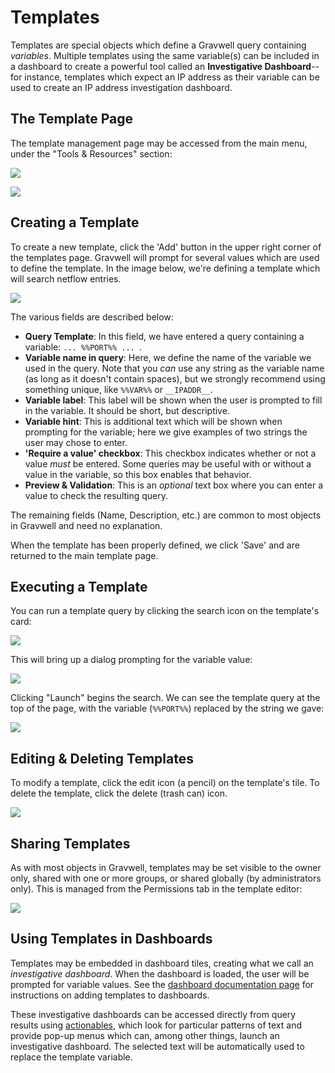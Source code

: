 # Templates

Templates are special objects which define a Gravwell query containing *variables*. Multiple templates using the same variable(s) can be included in a dashboard to create a powerful tool called an **Investigative Dashboard**--for instance, templates which expect an IP address as their variable can be used to create an IP address investigation dashboard.

## The Template Page

The template management page may be accessed from the main menu, under the "Tools & Resources" section:

![](template-menu.png)

![](template-page.png)

## Creating a Template

To create a new template, click the 'Add' button in the upper right corner of the templates page. Gravwell will prompt for several values which are used to define the template. In the image below, we're defining a template which will search netflow entries.

![](new-template.png)

The various fields are described below:

* **Query Template**: In this field, we have entered a query containing a variable: `... %%PORT%% ... `.
* **Variable name in query**: Here, we define the name of the variable we used in the query. Note that you *can* use any string as the variable name (as long as it doesn't contain spaces), but we strongly recommend using something unique, like `%%VAR%%` or `__IPADDR__`.
* **Variable label**: This label will be shown when the user is prompted to fill in the variable. It should be short, but descriptive.
* **Variable hint**: This is additional text which will be shown when prompting for the variable; here we give examples of two strings the user may chose to enter.
* **'Require a value' checkbox**: This checkbox indicates whether or not a value *must* be entered. Some queries may be useful with or without a value in the variable, so this box enables that behavior.
* **Preview & Validation**: This is an *optional* text box where you can enter a value to check the resulting query. 

The remaining fields (Name, Description, etc.) are common to most objects in Gravwell and need no explanation.

When the template has been properly defined, we click 'Save' and are returned to the main template page.

## Executing a Template

You can run a template query by clicking the search icon on the template's card:

![](run-template.png)

This will bring up a dialog prompting for the variable value:

![](template-prompt.png)

Clicking "Launch" begins the search. We can see the template query at the top of the page, with the variable (`%%PORT%%`) replaced by the string we gave:

![](template-results.png)

## Editing & Deleting Templates

To modify a template, click the edit icon (a pencil) on the template's tile. To delete the template, click the delete (trash can) icon.

![](edit-delete.png)

## Sharing Templates

As with most objects in Gravwell, templates may be set visible to the owner only, shared with one or more groups, or shared globally (by administrators only). This is managed from the Permissions tab in the template editor:

![](permissions.png)

## Using Templates in Dashboards

Templates may be embedded in dashboard tiles, creating what we call an *investigative dashboard*. When the dashboard is loaded, the user will be prompted for variable values. See the [dashboard documentation page](/gui/dashboards/dashboards) for instructions on adding templates to dashboards.

These investigative dashboards can be accessed directly from query results using [actionables](/gui/actionables/actionables.md), which look for particular patterns of text and provide pop-up menus which can, among other things, launch an investigative dashboard. The selected text will be automatically used to replace the template variable.